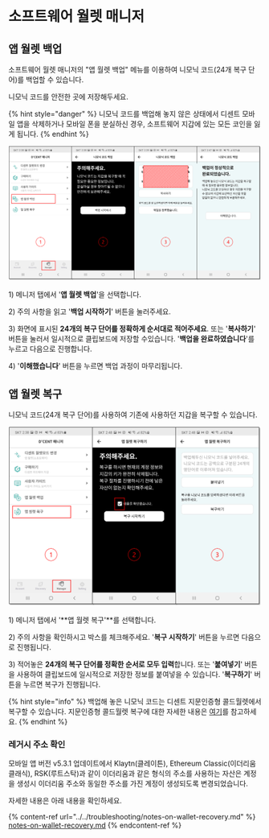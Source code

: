# 소프트웨어 월렛 매니저

## 앱 월렛 백업

소프트웨어 월렛 매니저의 "앱 월렛 백업" 메뉴를 이용하여 니모닉 코드(24개 복구 단어)를 백업할 수 있습니다.

니모닉 코드를 안전한 곳에 저장해두세요.

{% hint style="danger" %}
니모닉 코드를 백업해 놓지 않은 상태에서 디센트 모바일 앱을 삭제하거나 모바일 폰을 분실하신 경우, 소프트웨어 지갑에 있는 모든 코인을 잃게 됩니다.
{% endhint %}

![](<../../.gitbook/assets/3 (2).png>)

1\) 메니저 탭에서 '**앱 월렛 백업**'을 선택합니다.

2\) 주의 사항을 읽고 '**백업 시작하기**' 버튼을 눌러주세요.

3\) 화면에 표시된 **24개의 복구 단어를 정확하게 순서대로 적어주세요**. 또는 '**복사하기**' 버튼을 눌러서 일시적으로 클립보드에 저장할 수있습니다. '**백업을 완료하였습니다**'를 누르고 다음으로 진행합니다.&#x20;

4\) '**이해했습니다**' 버튼을 누르면 백업 과정이 마무리됩니다.

## 앱 월렛 복구 <a href="recover_appwallet" id="recover_appwallet"></a>

니모닉 코드(24개 복구 단어)를 사용하여 기존에 사용하던 지갑을 복구할 수 있습니다.

![](<../../.gitbook/assets/4 (2).png>)

1\) 메니저 탭에서 '**앱 월렛 복구'**를 선택합니다.

2\) 주의 사항을 확인하시고 박스를 체크해주세요. '**복구 시작하기**' 버튼을 누르면 다음으로 진행됩니다.

3\) 적어놓은 **24개의 복구 단어를 정확한 순서로 모두 입력**합니다. 또는 '**붙여넣기**' 버튼을 사용하여 클립보드에 일시적으로 저장한 정보를 붙여넣을 수 있습니다. '**복구하기**' 버튼을 누르면 복구가 진행됩니다.

{% hint style="info" %}
백업해 놓은 니모닉 코드는 디센트 지문인증형 콜드월렛에서 복구할 수 있습니다. 지문인증형 콜드월렛 복구에 대한 자세한 내용은 [여기](../../biometric-wallet/recovery.md)를 참고하세요.
{% endhint %}

### 레거시 주소 확인

모바일 앱 버전 v5.3.1 업데이트에서 Klaytn(클레이튼), Ethereum Classic(이더리움 클래식), RSK(루트스탁)과 같이 이더리움과 같은 형식의 주소를 사용하는 자산은  계정을 생성시 이더리움 주소와 동일한 주소를 가진 계정이 생성되도록 변경되었습니다.&#x20;

자세한 내용은 아래 내용을 확인하세요.

{% content-ref url="../../troubleshooting/notes-on-wallet-recovery.md" %}
[notes-on-wallet-recovery.md](../../troubleshooting/notes-on-wallet-recovery.md)
{% endcontent-ref %}
